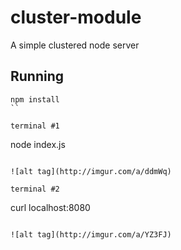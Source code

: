 # cluster-module
A simple clustered node server

## Running
```
npm install
``

terminal #1
```
node index.js
```

![alt tag](http://imgur.com/a/ddmWq)

terminal #2
```
curl localhost:8080
```

![alt tag](http://imgur.com/a/YZ3FJ)

